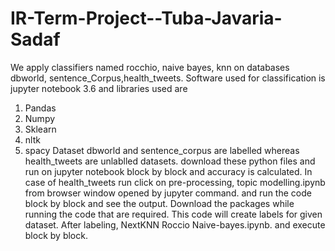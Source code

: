 # IR-Term-Project--Tuba-Javaria-Sadaf
We apply classifiers named rocchio, naive bayes, knn on databases dbworld, sentence_Corpus,health_tweets. 
Software used for classification is jupyter notebook 3.6 and libraries used are 
1) Pandas
2) Numpy
3) Sklearn
4) nltk
5) spacy
Dataset dbworld and sentence_corpus are labelled whereas health_tweets are unlablled datasets.
download these python files and run on jupyter notebook block by block and accuracy is calculated.
In case of health_tweets run click on pre-processing, topic modelling.ipynb from browser window opened by jupyter command.
and run the code block by block and see the output. Download the packages while running the code that are required.
This code will create labels for given dataset. After labeling, NextKNN Roccio Naive-bayes.ipynb. and execute block by block.
